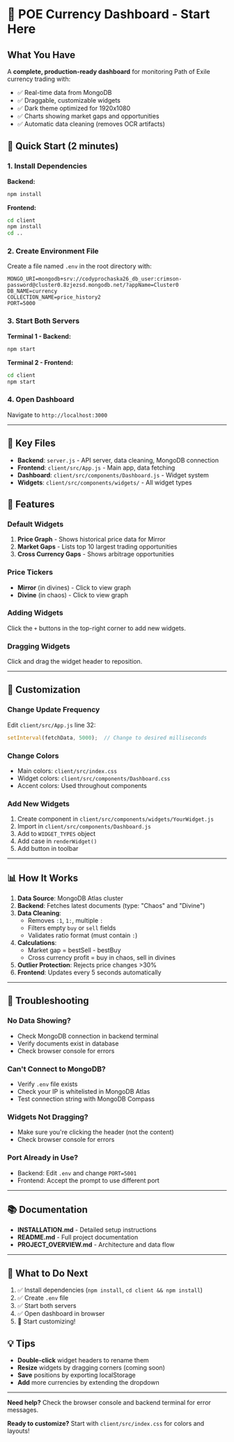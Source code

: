 # 🚀 POE Currency Dashboard - Start Here

## What You Have

A **complete, production-ready dashboard** for monitoring Path of Exile currency trading with:
- ✅ Real-time data from MongoDB
- ✅ Draggable, customizable widgets  
- ✅ Dark theme optimized for 1920x1080
- ✅ Charts showing market gaps and opportunities
- ✅ Automatic data cleaning (removes OCR artifacts)

## 🏃 Quick Start (2 minutes)

### 1. Install Dependencies

**Backend:**
```bash
npm install
```

**Frontend:**
```bash
cd client
npm install
cd ..
```

### 2. Create Environment File

Create a file named `.env` in the root directory with:

```
MONGO_URI=mongodb+srv://codyprochaska26_db_user:crimson-password@cluster0.8zjezsd.mongodb.net/?appName=Cluster0
DB_NAME=currency
COLLECTION_NAME=price_history2
PORT=5000
```

### 3. Start Both Servers

**Terminal 1 - Backend:**
```bash
npm start
```

**Terminal 2 - Frontend:**
```bash
cd client
npm start
```

### 4. Open Dashboard

Navigate to `http://localhost:3000`

---

## 📁 Key Files

- **Backend**: `server.js` - API server, data cleaning, MongoDB connection
- **Frontend**: `client/src/App.js` - Main app, data fetching
- **Dashboard**: `client/src/components/Dashboard.js` - Widget system
- **Widgets**: `client/src/components/widgets/` - All widget types

## 🎨 Features

### Default Widgets
1. **Price Graph** - Shows historical price data for Mirror
2. **Market Gaps** - Lists top 10 largest trading opportunities
3. **Cross Currency Gaps** - Shows arbitrage opportunities

### Price Tickers
- **Mirror** (in divines) - Click to view graph
- **Divine** (in chaos) - Click to view graph

### Adding Widgets
Click the `+` buttons in the top-right corner to add new widgets.

### Dragging Widgets
Click and drag the widget header to reposition.

---

## 🔧 Customization

### Change Update Frequency
Edit `client/src/App.js` line 32:
```javascript
setInterval(fetchData, 5000);  // Change to desired milliseconds
```

### Change Colors
- Main colors: `client/src/index.css`
- Widget colors: `client/src/components/Dashboard.css`
- Accent colors: Used throughout components

### Add New Widgets
1. Create component in `client/src/components/widgets/YourWidget.js`
2. Import in `client/src/components/Dashboard.js`
3. Add to `WIDGET_TYPES` object
4. Add case in `renderWidget()`
5. Add button in toolbar

---

## 📊 How It Works

1. **Data Source**: MongoDB Atlas cluster
2. **Backend**: Fetches latest documents (type: "Chaos" and "Divine")
3. **Data Cleaning**: 
   - Removes `:1`, `1:`, multiple `:` 
   - Filters empty `buy` or `sell` fields
   - Validates ratio format (must contain `:`)
4. **Calculations**:
   - Market gap = bestSell - bestBuy
   - Cross currency profit = buy in chaos, sell in divines
5. **Outlier Protection**: Rejects price changes >30%
6. **Frontend**: Updates every 5 seconds automatically

---

## 🐛 Troubleshooting

### No Data Showing?
- Check MongoDB connection in backend terminal
- Verify documents exist in database
- Check browser console for errors

### Can't Connect to MongoDB?
- Verify `.env` file exists
- Check your IP is whitelisted in MongoDB Atlas
- Test connection string with MongoDB Compass

### Widgets Not Dragging?
- Make sure you're clicking the header (not the content)
- Check browser console for errors

### Port Already in Use?
- Backend: Edit `.env` and change `PORT=5001`
- Frontend: Accept the prompt to use different port

---

## 📚 Documentation

- **INSTALLATION.md** - Detailed setup instructions
- **README.md** - Full project documentation
- **PROJECT_OVERVIEW.md** - Architecture and data flow

---

## 🎯 What to Do Next

1. ✅ Install dependencies (`npm install`, `cd client && npm install`)
2. ✅ Create `.env` file
3. ✅ Start both servers
4. ✅ Open dashboard in browser
5. 🎉 Start customizing!

## 💡 Tips

- **Double-click** widget headers to rename them
- **Resize** widgets by dragging corners (coming soon)
- **Save** positions by exporting localStorage
- **Add** more currencies by extending the dropdown

---

**Need help?** Check the browser console and backend terminal for error messages.

**Ready to customize?** Start with `client/src/index.css` for colors and layouts!

